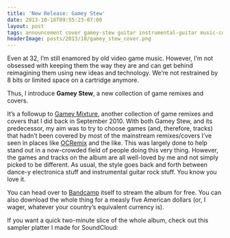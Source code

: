 ```yaml
---
title: 'New Release: Gamey Stew'
date: 2013-10-16T09:55:23-07:00
layout: post
tags: announcement cover gamey-stew guitar instrumental-guitar music-composition music-performance new-release remix video-games
headerImage: posts/2013/10/gamey_stew_cover.png
---
```

Even at 32, I&#8217;m still enamored by old video game music. However, I&#8217;m not obsessed with keeping them the way they are and can get behind reimagining them using new ideas and technology. We&#8217;re not restrained by 8 bits or limited space on a cartridge anymore.

Thus, I introduce **Gamey Stew**, a new collection of game remixes and covers.

<!--more-->

It&#8217;s a followup to [Gamey Mixture](http://nebyoolae.bandcamp.com/album/gamey-mixture), another collection of game remixes and covers that I did back in September 2010. With both Gamey Stew, and its predecessor, my aim was to try to choose games (and, therefore, tracks) that hadn&#8217;t been covered by most of the mainstream remixes/covers I&#8217;ve seen in places like [OCRemix](http://ocremix.org) and the like. This was largely done to help stand out in a now-crowded field of people doing this very thing. However, the games and tracks on the album are all well-loved by me and not simply picked to be different. As usual, the style goes back and forth between dance-y electronica stuff and instrumental guitar rock stuff. You know you love it.

You can head over to [Bandcamp](http://nebyoolae.bandcamp.com/album/gamey-stew) itself to stream the album for free. You can also download the whole thing for a measly five American dollars (or, I wager, whatever your country&#8217;s equivalent currency is).

If you want a quick two-minute slice of the whole album, check out this sampler platter I made for SoundCloud:
